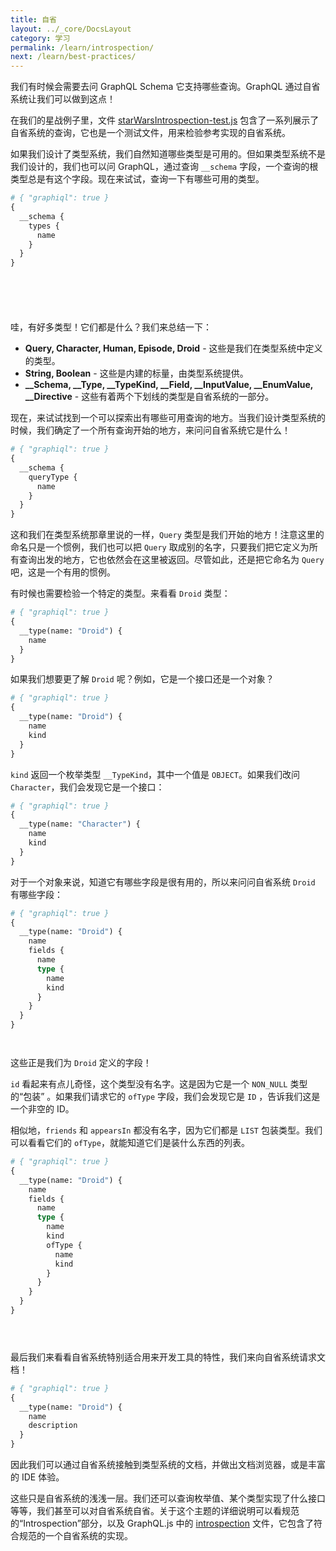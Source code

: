```yaml
---
title: 自省
layout: ../_core/DocsLayout
category: 学习
permalink: /learn/introspection/
next: /learn/best-practices/
---
```


我们有时候会需要去问 GraphQL Schema 它支持哪些查询。GraphQL 通过自省系统让我们可以做到这点！

在我们的星战例子里，文件
[starWarsIntrospection-test.js](https://github.com/graphql/graphql-js/blob/master/src/__tests__/starWarsIntrospection-test.js)
包含了一系列展示了自省系统的查询，它也是一个测试文件，用来检验参考实现的自省系统。

如果我们设计了类型系统，我们自然知道哪些类型是可用的。但如果类型系统不是我们设计的，我们也可以问 GraphQL，通过查询 `__schema` 字段，一个查询的根类型总是有这个字段。现在来试试，查询一下有哪些可用的类型。


```graphql
# { "graphiql": true }
{
  __schema {
    types {
      name
    }
  }
}







```

哇，有好多类型！它们都是什么？我们来总结一下：

 - **Query, Character, Human, Episode, Droid** - 这些是我们在类型系统中定义的类型。
 - **String, Boolean** - 这些是内建的标量，由类型系统提供。
 - **\_\_Schema, \_\_Type, \_\_TypeKind, \_\_Field, \_\_InputValue,
\_\_EnumValue, \_\_Directive** - 这些有着两个下划线的类型是自省系统的一部分。

现在，来试试找到一个可以探索出有哪些可用查询的地方。当我们设计类型系统的时候，我们确定了一个所有查询开始的地方，来问问自省系统它是什么！

```graphql
# { "graphiql": true }
{
  __schema {
    queryType {
      name
    }
  }
}
```

这和我们在类型系统那章里说的一样，`Query` 类型是我们开始的地方！注意这里的命名只是一个惯例，我们也可以把 `Query` 取成别的名字，只要我们把它定义为所有查询出发的地方，它也依然会在这里被返回。尽管如此，还是把它命名为 `Query` 吧，这是一个有用的惯例。

有时候也需要检验一个特定的类型。来看看 `Droid` 类型：

```graphql
# { "graphiql": true }
{
  __type(name: "Droid") {
    name
  }
}
```

如果我们想要更了解 `Droid` 呢？例如，它是一个接口还是一个对象？

```graphql
# { "graphiql": true }
{
  __type(name: "Droid") {
    name
    kind
  }
}
```

`kind` 返回一个枚举类型 `__TypeKind`，其中一个值是 `OBJECT`。如果我们改问 `Character`，我们会发现它是一个接口：

```graphql
# { "graphiql": true }
{
  __type(name: "Character") {
    name
    kind
  }
}
```

对于一个对象来说，知道它有哪些字段是很有用的，所以来问问自省系统 `Droid` 有哪些字段：

```graphql
# { "graphiql": true }
{
  __type(name: "Droid") {
    name
    fields {
      name
      type {
        name
        kind
      }
    }
  }
}




```

这些正是我们为 `Droid` 定义的字段！

`id` 看起来有点儿奇怪，这个类型没有名字。这是因为它是一个 `NON_NULL` 类型的“包装” 。如果我们请求它的
`ofType` 字段，我们会发现它是 `ID` ，告诉我们这是一个非空的 ID。

相似地，`friends` 和 `appearsIn` 都没有名字，因为它们都是 `LIST` 包装类型。我们可以看看它们的 `ofType`，就能知道它们是装什么东西的列表。

```graphql
# { "graphiql": true }
{
  __type(name: "Droid") {
    name
    fields {
      name
      type {
        name
        kind
        ofType {
          name
          kind
        }
      }
    }
  }
}





```

最后我们来看看自省系统特别适合用来开发工具的特性，我们来向自省系统请求文档！

```graphql
# { "graphiql": true }
{
  __type(name: "Droid") {
    name
    description
  }
}
```

因此我们可以通过自省系统接触到类型系统的文档，并做出文档浏览器，或是丰富的 IDE 体验。

这些只是自省系统的浅浅一层。我们还可以查询枚举值、某个类型实现了什么接口等等，我们甚至可以对自省系统自省。关于这个主题的详细说明可以看规范的“Introspection”部分，以及 GraphQL.js 中的 [introspection](https://github.com/graphql/graphql-js/blob/master/src/type/introspection.js) 文件，它包含了符合规范的一个自省系统的实现。

